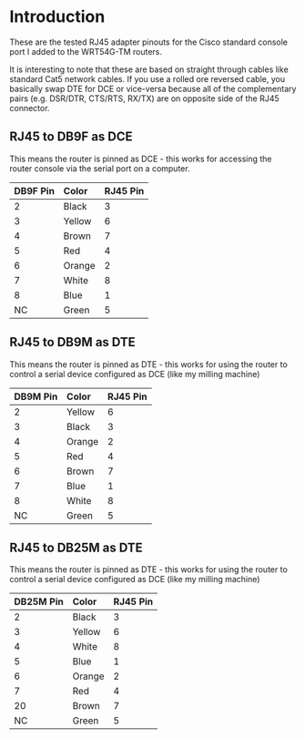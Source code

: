 # Introduction #

These are the tested RJ45 adapter pinouts for the Cisco standard console port I added to the WRT54G-TM routers.

It is interesting to note that these are based on straight through cables like standard Cat5 network cables.  If you use a rolled ore reversed cable, you basically swap DTE for DCE or vice-versa because all of the complementary pairs (e.g. DSR/DTR, CTS/RTS, RX/TX) are on opposite side of the RJ45 connector.


## RJ45 to DB9F as DCE ##

This means the router is pinned as DCE - this works for accessing the router console via the serial port on a computer.

| DB9F Pin | Color | RJ45 Pin |
|:---------|:------|:---------|
| 2        | Black | 3        |
| 3        | Yellow | 6        |
| 4        | Brown | 7        |
| 5        | Red   | 4        |
| 6        | Orange | 2        |
| 7        | White | 8        |
| 8        | Blue  | 1        |
| NC       | Green | 5        |


## RJ45 to DB9M as DTE ##

This means the router is pinned as DTE - this works for using the router to control a serial device configured as DCE (like my milling machine)

| DB9M Pin | Color | RJ45 Pin |
|:---------|:------|:---------|
| 2        | Yellow | 6        |
| 3        | Black | 3        |
| 4        | Orange | 2        |
| 5        | Red   | 4        |
| 6        | Brown | 7        |
| 7        | Blue  | 1        |
| 8        | White | 8        |
| NC       | Green | 5        |


## RJ45 to DB25M as DTE ##

This means the router is pinned as DTE - this works for using the router to control a serial device configured as DCE (like my milling machine)

| DB25M Pin | Color | RJ45 Pin |
|:----------|:------|:---------|
| 2         | Black | 3        |
| 3         | Yellow | 6        |
| 4         | White | 8        |
| 5         | Blue  | 1        |
| 6         | Orange | 2        |
| 7         | Red   | 4        |
| 20        | Brown | 7        |
| NC        | Green | 5        |